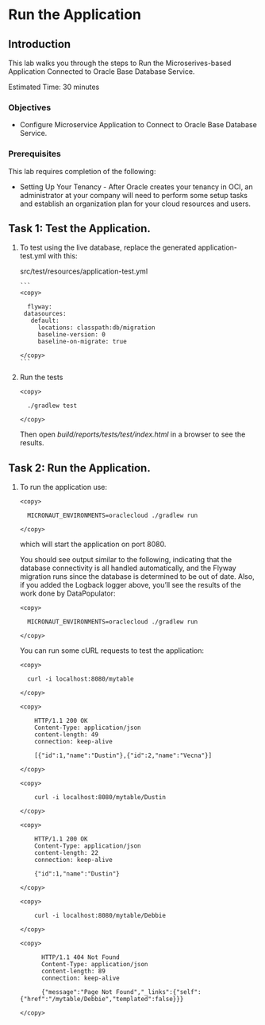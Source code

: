 # Run the Application


## Introduction

This lab walks you through the steps to Run the Microserives-based Application Connected to Oracle Base Database Service.

Estimated Time: 30 minutes

### Objectives

-   Configure Microservice Application to Connect to Oracle Base Database Service.

### Prerequisites

This lab requires completion of the following:

* Setting Up Your Tenancy - After Oracle creates your tenancy in OCI, an administrator at your company will need to perform some setup tasks and establish an organization plan for your cloud resources and users.




## Task 1: Test the Application.

1. To test using the live database, replace the generated application-test.yml with this:

   src/test/resources/application-test.yml

       ```
       <copy>

         flyway:
        datasources:
          default:
            locations: classpath:db/migration
            baseline-version: 0
            baseline-on-migrate: true

       </copy>
       ```

2. Run the tests

    ```
    <copy>

      ./gradlew test

    </copy>
    ```

    Then open *build/reports/tests/test/index.html* in a browser to see the results.

## Task 2: Run the Application.

1. To run the application use:

    ```
    <copy>

      MICRONAUT_ENVIRONMENTS=oraclecloud ./gradlew run

    </copy>
    ```

    which will start the application on port 8080.

    You should see output similar to the following, indicating that the database connectivity is all handled automatically, and the Flyway migration runs since the database is determined to be out of date. Also, if you added the Logback logger above, you’ll see the results of the work done by DataPopulator:


    ```
    <copy>

      MICRONAUT_ENVIRONMENTS=oraclecloud ./gradlew run

    </copy>
    ```


    You can run some cURL requests to test the application:

    ```
    <copy>

      curl -i localhost:8080/mytable

    </copy>
    ```

    ```
    <copy>

        HTTP/1.1 200 OK
        Content-Type: application/json
        content-length: 49
        connection: keep-alive

        [{"id":1,"name":"Dustin"},{"id":2,"name":"Vecna"}]

    </copy>
    ```

    ```
    <copy>

        curl -i localhost:8080/mytable/Dustin

    </copy>
    ```

    ```
    <copy>

        HTTP/1.1 200 OK
        Content-Type: application/json
        content-length: 22
        connection: keep-alive

        {"id":1,"name":"Dustin"}

    </copy>
    ```

    ```
    <copy>

        curl -i localhost:8080/mytable/Debbie

    </copy>
    ```

    ```
    <copy>

          HTTP/1.1 404 Not Found
          Content-Type: application/json
          content-length: 89
          connection: keep-alive

          {"message":"Page Not Found","_links":{"self":{"href":"/mytable/Debbie","templated":false}}}

    </copy>
    ```
